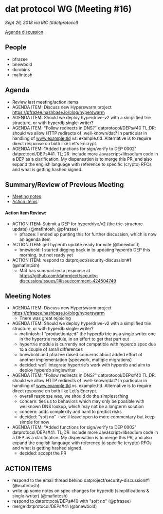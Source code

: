 # dat protocol WG (Meeting #16)

*Sept 26, 2018 via IRC (#datprotocol)*

[Agenda discussion](https://github.com/datprotocol/working-group/issues/31)

## People

* pfrazee
* bnewbold
* dcrobins
* mafintosh

## Agenda

 - Review last meeting/action items
 - AGENDA ITEM: Discuss new Hyperswarm project https://pfrazee.hashbase.io/blog/hyperswarm
 - AGENDA ITEM: Should we deploy hyperdrive-v2 with a simplified trie structure, or with hyperdb single-writer?
 - AGENDA ITEM: "Follow redirects in DNS?" datprotocol/DEPs#40 TL;DR: should we allow HTTP redirects of .well-known/dat? In particular in handling of www.example.tld vs. example.tld. Alternative is to require direct response on both like Let's Encrypt.
 - AGENDA ITEM: "Added functions for sign/verify to DEP 0002" datprotocol/DEPs#41. TL;DR: include more Javascript+libsodium code in a DEP as a clarification. My dispensation is to merge this PR, and also expand the english language with reference to specific (crypto) RFCs and what is getting hashed signed.

## Summary/Review of Previous Meeting

* [Meeting notes](https://github.com/datprotocol/working-group/blob/master/meeting-notes/15-12September2018.md)
* [Action Items](https://github.com/datprotocol/working-group/issues/32)

#### Action Item Review:

* ACTION ITEM: Submit a DEP for hyperdrive/v2 (the trie-structure update) (@mafintosh, @pfrazee)
    * pfrazee: I ended up punting this for further discussion, which is now an agenda item
* ACTION ITEM:  get hyperdb update ready for vote (@bnewbold)
    * bnewbold: I started digging back in to updating hyperdb DEP this morning, but not ready yet
* ACTION ITEM: respond to datproject/security-discussion#1 (@mafintosh)
    * Maf has summarized a response at https://github.com/datproject/security-discussion/issues/1#issuecomment-424504749


## Meeting Notes

* AGENDA ITEM: Discuss new Hyperswarm project https://pfrazee.hashbase.io/blog/hyperswarm
    * There was great rejoicing
* AGENDA ITEM: Should we deploy hyperdrive-v2 with a simplified trie structure, or with hyperdb single-writer?
    * mafintosh: I "productionized" the hyperdb trie as a single writer one in the hypertrie module, in an effort to get that part out
    * hypertrie module is currently not compatible with hyperdb spec due to a couple of small differences
    * bnewbold and pfrazee raised concerns about added effort of another implementation (specwork, multiple migrations)
    * decided: we'll integrate hypertrie's work with hyperdb and aim to deploy hyperdb singlewriter
* AGENDA ITEM: "Follow redirects in DNS?" datprotocol/DEPs#40 TL;DR: should we allow HTTP redirects of .well-known/dat? In particular in handling of www.example.tld vs. example.tld. Alternative is to require direct response on both like Let's Encrypt.
    * overall response was, we should do the simplest thing
    * concern: ties us to behaviors which may only be possible with wellknown DNS lookup, which may not be a longterm solution
    * concern: adds complexity and hard to predict risks
    * decided: "soft no" - we'll leave open to more commentary but keep simple for now
* AGENDA ITEM: "Added functions for sign/verify to DEP 0002" datprotocol/DEPs#41. TL;DR: include more Javascript+libsodium code in a DEP as a clarification. My dispensation is to merge this PR, and also expand the english language with reference to specific (crypto) RFCs and what is getting hashed signed.
    * decided: accept the PR

## ACTION ITEMS

* respond to the email thread behind datproject/security-discussion#1 (@mafintosh)
* write up some notes on spec changes for hyperdb (simplifications & single-writer) (@mafintosh)
* respond to datprotocol/DEPs#40 with "soft no" (@pfrazee)
* merge datprotocol/DEPs#41 (@bnewbold)
